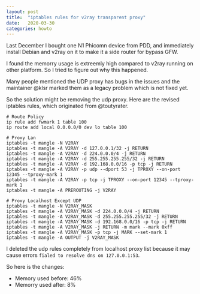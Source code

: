 ```yaml
---
layout: post
title:  "iptables rules for v2ray transparent proxy"
date:   2020-03-30
categories: howto
---
```


Last December I bought one N1 Phicomn device from PDD, and immediately install Debian and v2ray on it to make it a side router for bypass GFW.

I found the memorry usage is extreemly high compared to v2ray running on other platform. So I tried to figure out why this happened.

Many people mentioned the UDP proxy has bugs in the issues and the maintainer @klsr marked them as a legacy problem which is not fixed yet.

So the solution might be removing the udp proxy. Here are the revised iptables rules, which originated from @toutyrater.

```
# Route Policy
ip rule add fwmark 1 table 100
ip route add local 0.0.0.0/0 dev lo table 100

# Proxy Lan
iptables -t mangle -N V2RAY
iptables -t mangle -A V2RAY -d 127.0.0.1/32 -j RETURN
iptables -t mangle -A V2RAY -d 224.0.0.0/4 -j RETURN
iptables -t mangle -A V2RAY -d 255.255.255.255/32 -j RETURN
iptables -t mangle -A V2RAY -d 192.168.0.0/16 -p tcp -j RETURN
iptables -t mangle -A V2RAY -p udp --dport 53 -j TPROXY --on-port 12345 --tproxy-mark 1
iptables -t mangle -A V2RAY -p tcp -j TPROXY --on-port 12345 --tproxy-mark 1
iptables -t mangle -A PREROUTING -j V2RAY

# Proxy Localhost Except UDP
iptables -t mangle -N V2RAY_MASK
iptables -t mangle -A V2RAY_MASK -d 224.0.0.0/4 -j RETURN
iptables -t mangle -A V2RAY_MASK -d 255.255.255.255/32 -j RETURN
iptables -t mangle -A V2RAY_MASK -d 192.168.0.0/16 -p tcp -j RETURN
iptables -t mangle -A V2RAY_MASK -j RETURN -m mark --mark 0xff
iptables -t mangle -A V2RAY_MASK -p tcp -j MARK --set-mark 1
iptables -t mangle -A OUTPUT -j V2RAY_MASK
```

I deleted the udp rules completely from localhost proxy list because it may cause errors `fialed to resolve dns on 127.0.0.1:53`. 

So here is the changes:
- Memory used before: 46%
- Memorry used after: 8%
